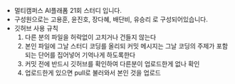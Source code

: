 - 멀티캠퍼스 AI플래폼 21회 스터디 입니다.
- 구성원으로는 고용훈, 윤진호, 장다혜, 배단비, 유승리 로 구성되어있습니다.
- 깃허브 사용 규칙
    1. 다른 분의 파일을 허락없이 고치거나 건들지 않는다
    2. 본인 파일에 그날 스터디 코딩를 올리되 커밋 메시지는 그날 코딩의 주제가 포함되는 단어를 집어넣어 기억나게 하도록한다
    3. 커밋 전에 반드시 깃허브를 확인하여 다른분이 업로드한게 없나 확인
    4. 업로드한게 있으면 pull로 불러와서 본인 것을 업로드
